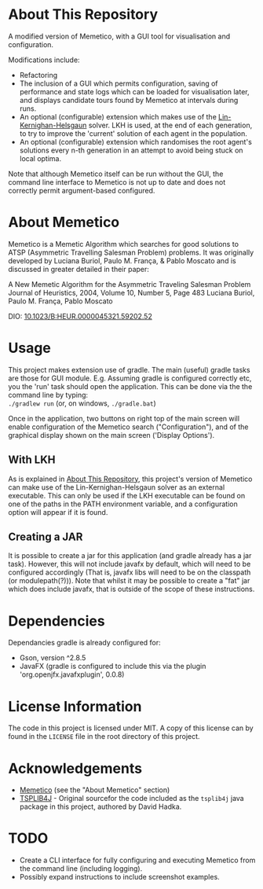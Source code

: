 # About This Repository
A modified version of Memetico, with a GUI tool for visualisation and configuration. 

Modifications include:
- Refactoring
- The inclusion of a GUI which permits configuration, saving of performance and state logs which can be loaded for visualisation later, and displays candidate tours found by Memetico at intervals during runs.  
- An optional (configurable) extension which makes use of the [Lin-Kernighan-Helsgaun](http://akira.ruc.dk/~keld/research/LKH) solver. LKH is used, at the end of each generation, to try to improve the 'current' solution of each agent in the population.
- An optional (configurable) extension which randomises the root agent's solutions every n-th generation in an attempt to avoid being stuck on local optima.

Note that although Memetico itself can be run without the GUI, the command line interface to Memetico is not up to date and does not correctly permit argument-based configured.

# About Memetico
Memetico is a Memetic Algorithm which searches for good solutions to ATSP (Asymmetric Travelling Salesman Problem) problems. It was originally developed by Luciana Buriol, Paulo M. França, & Pablo Moscato and is discussed in greater detailed in their paper:

A New Memetic Algorithm for the Asymmetric Traveling Salesman Problem
Journal of Heuristics, 2004, Volume 10, Number 5, Page 483
Luciana Buriol, Paulo M. França, Pablo Moscato

DIO: [10.1023/B:HEUR.0000045321.59202.52](https://doi.org/10.1023/B:HEUR.0000045321.59202.52)

# Usage
This project makes extension use of gradle. The main (useful) gradle tasks are those for GUI module. E.g. Assuming gradle is configured correctly etc, you the 'run' task should open the application. This can be done via the the command line by typing:  
`./gradlew run` (or, on windows, `./gradle.bat`)

Once in the application, two buttons on right top of the main screen will enable configuration of the Memetico search ("Configuration"), and of the graphical display shown on the main screen ('Display Options').

## With LKH
As is explained in [About This Repository](#about-this-repository), this project's version of Memetico can make use of the Lin-Kernighan-Helsgaun solver as an external executable. This can only be used if the LKH executable can be found on one of the paths in the PATH environment variable, and a configuration option will appear if it is found.

## Creating a JAR
It is possible to create a jar for this application (and gradle already has a jar task). However, this will not include javafx by default, which will need to be configured accordingly (That is, javafx libs will need to be on the classpath (or modulepath(?))). Note that whilst it may be possible to create a "fat" jar which does include javafx, that is outside of the scope of these instructions.

# Dependencies
Dependancies gradle is already configured for:
- Gson, version ^2.8.5
- JavaFX (gradle is configured to include this via the plugin 'org.openjfx.javafxplugin', 0.0.8)

# License Information
The code in this project is licensed under MIT. A copy of this license can by found in the `LICENSE` file in the root directory of this project.

# Acknowledgements
- [Memetico](#about-memetico) (see the "About Memetico" section)
- [TSPLIB4J](https://github.com/dhadka/TSPLIB4J) - Original sourcefor the code included as the `tsplib4j` java package in this project, authored by David Hadka.

# TODO
- Create a CLI interface for fully configuring and executing Memetico from the command line (including logging).
- Possibly expand instructions to include screenshot examples.